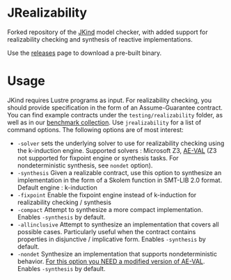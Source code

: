 JRealizability
=====

Forked repository of the <a href="https://github.com/agacek/jkind">JKind</a> model checker, with added support for realizability checking and synthesis of reactive implementations.

Use the <a href="https://github.com/andrewkatis/jkind-1/releases">releases</a> page to download a pre-built binary.


Usage
=====
JKind requires Lustre programs as input. For realizability checking, you should provide specification in the form of an Assume-Guarantee contract. You can find example contracts under the `testing/realizability` folder, as well as in our <a href="https://github.com/andrewkatis/synthesis-benchmarks">benchmark collection</a>. Use `jrealizability` for a list of command options. The following options are of most interest:

- `-solver` sets the underlying solver to use for realizability checking using the k-induction engine. Supported solvers : Microsoft Z3, <a href="https://github.com/grigoryfedyukovich/aeval">AE-VAL</a> (Z3 not supported for fixpoint engine or synthesis tasks. For nondeterministic synthesis, see `nondet` option).
- `-synthesis` Given a realizable contract, use this option to synthesize an implementation in the form of a Skolem function in SMT-LIB 2.0 format. Default engine : k-induction
- `-fixpoint` Enable the fixpoint engine instead of k-induction for realizability checking / synthesis
- `-compact` Attempt to synthesize a more compact implementation. Enables `-synthesis` by default.
- `-allinclusive` Attempt to synthesize an implementation that covers all possible cases. Particularly useful when the contract contains properties in disjunctive / implicative form. Enables `-synthesis` by default.
- `-nondet` Synthesize an implementation that supports nondeterministic behavior. <a href="https://github.com/andrewkatis/fuzzersynthesis">For this option you NEED a modified version of AE-VAL</a>. Enables `-synthesis` by default.